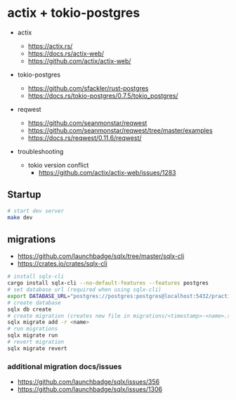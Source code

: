 # actix + tokio-postgres

- actix
  - https://actix.rs/
  - https://docs.rs/actix-web/
  - https://github.com/actix/actix-web/

- tokio-postgres
  - https://github.com/sfackler/rust-postgres
  - https://docs.rs/tokio-postgres/0.7.5/tokio_postgres/

- reqwest
  - https://github.com/seanmonstar/reqwest
  - https://github.com/seanmonstar/reqwest/tree/master/examples
  - https://docs.rs/reqwest/0.11.6/reqwest/

- troubleshooting
  - tokio version conflict
    - https://github.com/actix/actix-web/issues/1283

## Startup

```bash
# start dev server
make dev
```

## migrations

- https://github.com/launchbadge/sqlx/tree/master/sqlx-cli
- https://crates.io/crates/sqlx-cli

```bash
# install sqlx-cli
cargo install sqlx-cli --no-default-features --features postgres
# set database url (required when using sqlx-cli)
export DATABASE_URL="postgres://postgres:postgres@localhost:5432/practice"
# create database
sqlx db create
# create migration (creates new file in migrations/<timestamp>-<name>.sql)
sqlx migrate add -r <name>
# run migrations
sqlx migrate run
# revert migration
sqlx migrate revert
```

### additional migration docs/issues

- https://github.com/launchbadge/sqlx/issues/356
- https://github.com/launchbadge/sqlx/issues/1306

